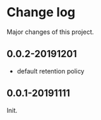 # Change log

Major changes of this project.

## 0.0.2-20191201

- default retention policy

## 0.0.1-20191111

Init.